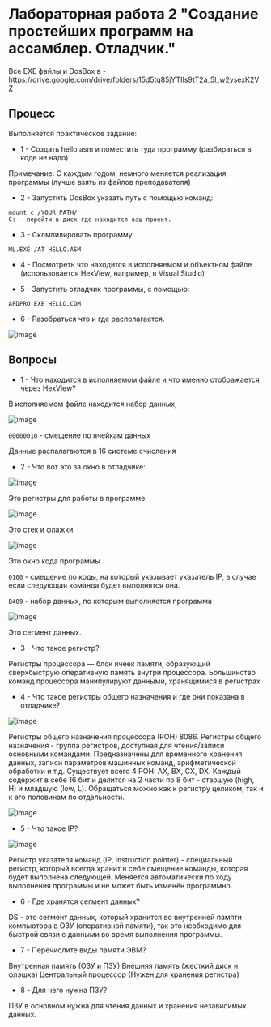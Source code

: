 # Лабораторная работа 2 "Создание простейших программ на ассамблер. Отладчик."

Все EXE файлы и DosBox в - https://drive.google.com/drive/folders/15d5tq85jYTIIs9tT2a_5l_w2ysexK2VZ

## Процесс

Выполняется практическое задание:

- 1 - Создать hello.asm и поместить туда программу (разбираться в коде не надо)
   
Примечание: С каждым годом, немного меняется реализация программы (лучше взять из файлов преподавателя)

- 2 - Запустить DosBox указать путь с помощью команд:
```
mount c /YOUR_PATH/
C: - перейти в диск где находится ваш проект.
```

- 3 - Склмпилировать программу

```
ML.EXE /AT HELLO.ASM
```

- 4 - Посмотреть что находится в исполняемом и объектном файле (использовается HexView, например, в Visual Studio)

- 5 - Запустить отладчик программы, с помощью:

```
AFDPRO.EXE HELLO.COM
```

- 6 - Разобраться что и где располагается.

![image](https://user-images.githubusercontent.com/62243773/156164918-35b7e1c5-81fe-4f9c-90ed-83882b609e6c.png)

## Вопросы

- 1 - Что находится в исполняемом файле и что именно отображается через HexView?

В исполняемом файле находится набор данных, 

![image](https://user-images.githubusercontent.com/62243773/156164683-bb1ce7ca-2945-4bdc-b749-fe9ea77abb2c.png)

` 00000010 ` - смещение по ячейкам данных

Данные распалагаются в 16 системе счисления

- 2 - Что вот это за окно в отладчике:

![image](https://user-images.githubusercontent.com/62243773/156164958-c1721fa2-52ef-475a-b87a-8480d0182774.png)

Это регистры для работы в программе.

![image](https://user-images.githubusercontent.com/62243773/156165186-ee08fce2-b719-4309-ae03-1594395fce32.png)

Это стек и флажки

![image](https://user-images.githubusercontent.com/62243773/156165326-4d0bce54-3355-4809-93e3-8a7aebd83d47.png)

Это окно кода программы 

`0100` - смещение по коды, на который указывает указатель IP, в случае если следующая команда будет выполнятся она.

`B409` - набор данных, по которым выполняется программа

![image](https://user-images.githubusercontent.com/62243773/156165628-9df39f06-85a1-45aa-bd39-10511ba192dc.png)

Это сегмент данных.

- 3 - Что такое регистр?

Регистры процессора — блок ячеек памяти, образующий сверхбыструю оперативную
память внутри процессора. Большинство команд процессора манипулируют данными,
хранящимися в регистрах

- 4 - Что такое регистры общего назначения и где они показана в отладчике?

![image](https://user-images.githubusercontent.com/62243773/156165761-32ab5e2d-5200-4bb7-9127-6d4204e050e5.png)

Регистры общего назначения процессора (РОН) 8086. Регистры общего назначения - группа регистров, доступная для чтения/записи основными командами.
Предназначены для временного хранения данных, записи параметров машинных
команд, арифметической обработки и т.д. Существует всего 4 РОН: AX, BX, CX, DX.
Каждый содержит в себе 16 бит и делится на 2 части по 8 бит - старшую (high, H) и
младшую (low, L). Обращаться можно как к регистру целиком, так и к его половинам по
отдельности.

![image](https://user-images.githubusercontent.com/62243773/156165839-3d568775-2234-48cb-9edc-f4686a253afd.png)

- 5 - Что такое IP?

![image](https://user-images.githubusercontent.com/62243773/156165968-2bd96284-1f3e-4201-83b6-b97793ae8b19.png)

Регистр указателя команд (IP, Instruction pointer) - специальный регистр, который
всегда хранит в себе смещение команды, которая будет выполнена следующей.
Меняется автоматически по ходу выполнения программы и не может быть изменён
программно.

- 6 - Где хранятся сегмент данных?

DS - это сегмент данных, который хранится во внутренней памяти компьютора в ОЗУ (оперативной памяти), так это необходимо для быстрой связи с данными во время выполнения программы.

- 7 - Перечислите виды памяти ЭВМ?

Внутренная память (ОЗУ и ПЗУ)
Внешняя память (жесткий диск и флэшка)
Центральный процессор (Нужен для хранения регистра)

- 8 - Для чего нужна ПЗУ?

ПЗУ в основном нужна для чтения данных и хранения независимых данных.





